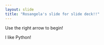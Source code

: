 ```yaml
---
layout: slide
title: "Rosangela's slide for slide deck!!"
---
```


Use the right arrow to begin!

I like Python!